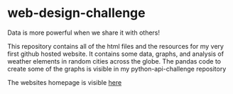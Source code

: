 # web-design-challenge
Data is more powerful when we share it with others!

This repository contains all of the html files and the resources for my very first github
hosted website. It contains some data, graphs, and analysis of weather elements in random 
cities across the globe. The pandas code to create some of the graphs is visible in my python-api-challenge repository

The websites homepage is visible [here](https://henrypoe.github.io/web-design-challenge/)